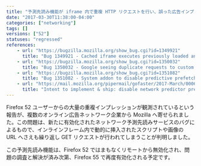 ```yaml
---
title: "予測先読み機能が iframe 内で重複 HTTP リクエストを行い、誤った広告インプレッションを発生させます"
date: "2017-03-30T11:38:00-04:00"
categories: ["networking"]
tags: []
versions: ["52"]
statuses: "regressed"
references:
    - url: "https://bugzilla.mozilla.org/show_bug.cgi?id=1349921"
      title: "Bug 1349921 - Cached iframe executes previously loaded and dynamically inserted scripts, makes network calls before \"onload\" event."
    - url: "https://bugzilla.mozilla.org/show_bug.cgi?id=1350032"
      title: "Bug 1350032 - Google seeing duplicate requests to custom URIs that should only be requested once"
    - url: "https://bugzilla.mozilla.org/show_bug.cgi?id=1351082"
      title: "Bug 1351082 - System addon to disable predictive prefetch"
    - url: "https://mail.mozilla.org/pipermail/gofaster/2017-March/000655.html"
      title: "Intent to implement & ship: disable network predictor prefetch"
---
```

Firefox 52 ユーザーからの大量の重複インプレッションが観測されているという報告が、複数のオンライン広告ネットワーク企業から Mozilla へ寄せられました。この問題は、新たに有効化されたネットワーク予測先読みサービスのバグによるもので、インラインフレーム内で動的に挿入されたスクリプトや画像の URL へさえも繰り返し GET リクエストが行われてしまうことが判明しました。

この予測先読み機能は、Firefox 52 ではまもなくリモートから無効化され、問題の調査と解決が済み次第、Firefox 55 で再度有効化される予定です。
